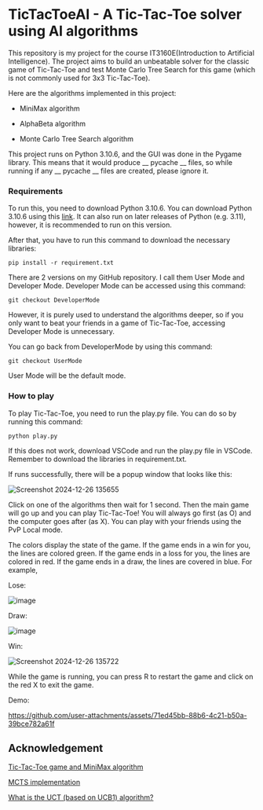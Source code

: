 # TicTacToeAI - A Tic-Tac-Toe solver using AI algorithms

This repository is my project for the course IT3160E(Introduction to Artificial Intelligence). The project aims to build an unbeatable solver for the classic game of Tic-Tac-Toe and test Monte Carlo Tree Search for this game (which is not commonly used for 3x3 Tic-Tac-Toe).

Here are the algorithms implemented in this project:

- MiniMax algorithm

- AlphaBeta algorithm

- Monte Carlo Tree Search algorithm

This project runs on Python 3.10.6, and the GUI was done in the Pygame library. This means that it would produce __ pycache __ files, so while running if any __ pycache __ files are created, please ignore it.

### Requirements

To run this, you need to download Python 3.10.6. You can download Python 3.10.6 using this [link](https://www.python.org/downloads/release/python-3106/). It can also run on later releases of Python (e.g. 3.11), however, it is recommended to run on this version. 

After that, you have to run this command to download the necessary libraries:
```
pip install -r requirement.txt
```

There are 2 versions on my GitHub repository. I call them User Mode and Developer Mode. Developer Mode can be accessed using this command:
```
git checkout DeveloperMode
```
However, it is purely used to understand the algorithms deeper, so if you only want to beat your friends in a game of Tic-Tac-Toe, accessing Developer Mode is unnecessary.

You can go back from DeveloperMode by using this command:
```
git checkout UserMode
```

User Mode will be the default mode.
### How to play

To play Tic-Tac-Toe, you need to run the play.py file. You can do so by running this command:
```
python play.py
```

If this does not work, download VSCode and run the play.py file in VSCode. Remember to download the libraries in requirement.txt.

If runs successfully, there will be a popup window that looks like this:

![Screenshot 2024-12-26 135655](https://github.com/user-attachments/assets/d3e6cd31-ebf7-4ff0-9a3b-9a871a764923)

Click on one of the algorithms then wait for 1 second. Then the main game will go up and you can play Tic-Tac-Toe! You will always go first (as O) and the computer goes after (as X). You can play with your friends using the PvP Local mode.

The colors display the state of the game. If the game ends in a win for you, the lines are colored green. If the game ends in a loss for you, the lines are colored in red. If the game ends in a draw, the lines are covered in blue. For example,

Lose:

![image](https://github.com/user-attachments/assets/b2735205-7213-45ed-88bd-39a8f034dce7)

Draw:

![image](https://github.com/user-attachments/assets/4f97cf2c-e6cd-4020-90b3-7f620cee8da5)

Win:

![Screenshot 2024-12-26 135722](https://github.com/user-attachments/assets/56f412a7-a4d4-4097-a95e-9b58f199fc53)

While the game is running, you can press R to restart the game and click on the red X to exit the game.

Demo:

https://github.com/user-attachments/assets/71ed45bb-88b6-4c21-b50a-39bce782a61f

## Acknowledgement
[Tic-Tac-Toe game and MiniMax algorithm](https://www.youtube.com/watch?v=LbTu0rwikwg&t=1946s)

[MCTS implementation](https://github.com/hayoung-kim/mcts-tic-tac-toe)

[What is the UCT (based on UCB1) algorithm?](https://en.wikipedia.org/wiki/Monte_Carlo_tree_search)
